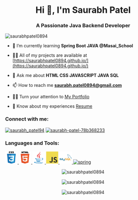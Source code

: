 <h1 align="center">Hi 👋, I'm Saurabh Patel</h1>
<h3 align="center">A Passionate Java Backend Developer</h3>

<p align="left"> <img src="https://komarev.com/ghpvc/?username=saurabhpatel0894&label=Profile%20views&color=0e75b6&style=flat" alt="saurabhpatel0894" /> </p>

- 🌱 I’m currently learning **Spring Boot JAVA @Masai_School**

- 👨‍💻 All of my projects are available at [https://saurabhpatel0894.github.io/](https://saurabhpatel0894.github.io/)

- 💬 Ask me about **HTML CSS JAVASCRIPT JAVA SQL**

- 📫 How to reach me **saurabh.patel0894@gmail.com**

- 👨‍💻 Turn your attention to [My Portfolio](https://saurabhpatel0894.github.io/)

- 📄 Know about my experiences [Resume](https://drive.google.com/file/d/1jjftYgMrXW2g3iMwzAEUEhk9xAeSEy-m/view?usp=sharing)

<h3 align="left">Connect with me:</h3>
<p align="left">
<a href="https://twitter.com/saurabh_patel94" target="blank"><img align="center" src="https://raw.githubusercontent.com/rahuldkjain/github-profile-readme-generator/master/src/images/icons/Social/twitter.svg" alt="saurabh_patel94" height="30" width="40" /></a>
<a href="https://linkedin.com/in/saurabh-patel-78b368233" target="blank"><img align="center" src="https://raw.githubusercontent.com/rahuldkjain/github-profile-readme-generator/master/src/images/icons/Social/linked-in-alt.svg" alt="saurabh-patel-78b368233" height="30" width="40" /></a>
</p>

<h3 align="left">Languages and Tools:</h3>
<p align="left"> <a href="https://www.w3schools.com/css/" target="_blank" rel="noreferrer"> <img src="https://raw.githubusercontent.com/devicons/devicon/master/icons/css3/css3-original-wordmark.svg" alt="css3" width="40" height="40"/> </a> <a href="https://www.w3.org/html/" target="_blank" rel="noreferrer"> <img src="https://raw.githubusercontent.com/devicons/devicon/master/icons/html5/html5-original-wordmark.svg" alt="html5" width="40" height="40"/> </a> <a href="https://www.java.com" target="_blank" rel="noreferrer"> <img src="https://raw.githubusercontent.com/devicons/devicon/master/icons/java/java-original.svg" alt="java" width="40" height="40"/> </a> <a href="https://developer.mozilla.org/en-US/docs/Web/JavaScript" target="_blank" rel="noreferrer"> <img src="https://raw.githubusercontent.com/devicons/devicon/master/icons/javascript/javascript-original.svg" alt="javascript" width="40" height="40"/> </a> <a href="https://www.mysql.com/" target="_blank" rel="noreferrer"> <img src="https://raw.githubusercontent.com/devicons/devicon/master/icons/mysql/mysql-original-wordmark.svg" alt="mysql" width="40" height="40"/> </a> <a href="https://spring.io/" target="_blank" rel="noreferrer"> <img src="https://www.vectorlogo.zone/logos/springio/springio-icon.svg" alt="spring" width="40" height="40"/> </a> </p>

<p align="center"><img width="50%px" height="180em" align="center" src="https://github-readme-stats.vercel.app/api/top-langs?username=saurabhpatel0894&show_icons=true&locale=en&layout=compact" alt="saurabhpatel0894" /></p>

<p align="center"><img width="50%px" height="180em" align="center" src="https://github-readme-stats.vercel.app/api?username=saurabhpatel0894&show_icons=true&locale=en" alt="saurabhpatel0894" /></p>


<p align="center"><img width="50%px" height="180em" align="center" src="https://github-readme-streak-stats.herokuapp.com/?user=saurabhpatel0894&" alt="saurabhpatel0894" /></p>
